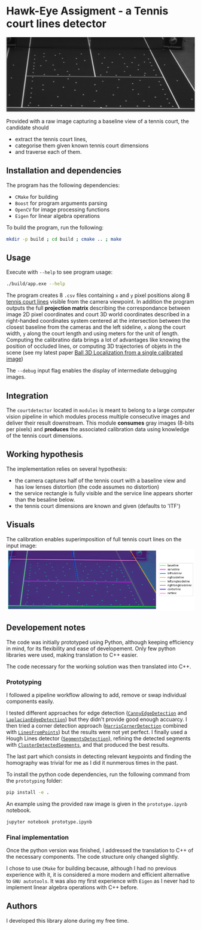 # Hawk-Eye Assigment - a Tennis court lines detector

![assets/input.png](assets/input.png)

Provided with a raw image capturing a baseline view of a tennis court, the candidate should
- extract the tennis court lines,
- categorise them given known tennis court dimensions
- and traverse each of them.


## Installation and dependencies

The program has the following dependencies:
- `CMake` for building
- `Boost` for program arguments parsing
- `OpenCV` for image processing functions
- `Eigen` for linear algebra operations

To build the program, run the following:
```bash
mkdir -p build ; cd build ; cmake .. ; make
```


## Usage

Execute with `--help` to see program usage:
```bash
./build/app.exe --help
```

The program creates 8 `.csv` files containing `x` and `y` pixel positions along 8 [tennis court lines](https://en.wikipedia.org/wiki/Tennis_court)
visible from the camera viewpoint.
In addition the program outputs the full **projection matrix** describing the correspondance between image 2D pixel coordinates and 
court 3D world coordinates described in a right-handed coordinates system centered at the intersection between the closest baseline from the cameras
and the left sideline, `x` along the court width, `y` along the court length and using meters for the unit of length.
Computing the calibratino data brings a lot of advantages like knowing the position of occluded lines, or computing 3D trajectories of objets in the scene (see my latest paper [Ball 3D Localization from a single calibrated image](https://ieeexplore.ieee.org/document/9857330))

The `--debug` input flag enables the display of intermediate debugging images.


## Integration

The `courtdetector` located in `modules` is meant to belong to a large computer vision pipeline
in which modules process multiple consecutive images and deliver their result downstream.
This module **consumes** gray images (8-bits per pixels) and **produces** the associated
calibration data using knowledge of the tennis court dimensions.


## Working hypothesis

The implementation relies on several hypothesis:
- the camera captures half of the tennis court with a baseline view and has low lenses distortion (the code assumes no distortion)
- the service rectangle is fully visible and the service line appears shorter than the besaline below.
- the tennis court dimensions are known and given (defaults to 'ITF')


## Visuals

The calibration enables superimposition of full tennis court lines on the input image:
![assets/output.png](assets/output.png)


## Developement notes

The code was initially prototyped using Python, although keeping efficiency in mind, for its flexibility and ease of developement. Only few python libraries were used, making translation to C++ easier.

The code necessary for the working solution was then translated into C++.

### Prototyping

I followed a pipeline workflow allowing to add, remove or swap individual components easily.

I tested different approaches for edge detection ([`CannyEdgeDetection`](prototyping/src/cv/image_processing.py#L48) and [`LaplacianEdgeDetection`](prototyping/src/cv/image_processing.py#L59)) but they didn't provide good enough accuarcy.
I then tried a corner detection approach ([`HarrisCornerDetection`](prototyping/src/cv/image_processing.py#L71) combined with [`LinesFromPoints`](prototyping/src/modules/court_detection.py#L168)) but the results were not yet perfect.
I finally used a Hough Lines detector ([`SegmentsDetection`](prototyping/src/cv/image_processing.py#L97)), refining the detected segments with [`ClusterDetectedSegments`](prototyping/src/modules/court_detection.py#L41), and that produced the best results.

The last part which consists in detecting relevant keypoints and finding the homography was trivial for me as I did it nunmerous times in the past.

To install the python code dependencies, run the following command from the `prototyping` folder:
```bash
pip install -e .
```

An example using the provided raw image is given in the `prototype.ipynb` notebook.
```bash
jupyter notebook prototype.ipynb
```


### Final implementation

Once the python version was finished, I addressed the translation to C++ of the necessary components. The code structure only changed slightly.

I chose to use `CMake` for building because, although I had no previous experience with it, it is considered a more modern and efficient alternative to `GNU autotools`.
It was also my first experience with `Eigen` as I never had to implement linear algebra operations with C++ before.

## Authors

I developed this library alone during my free time.
